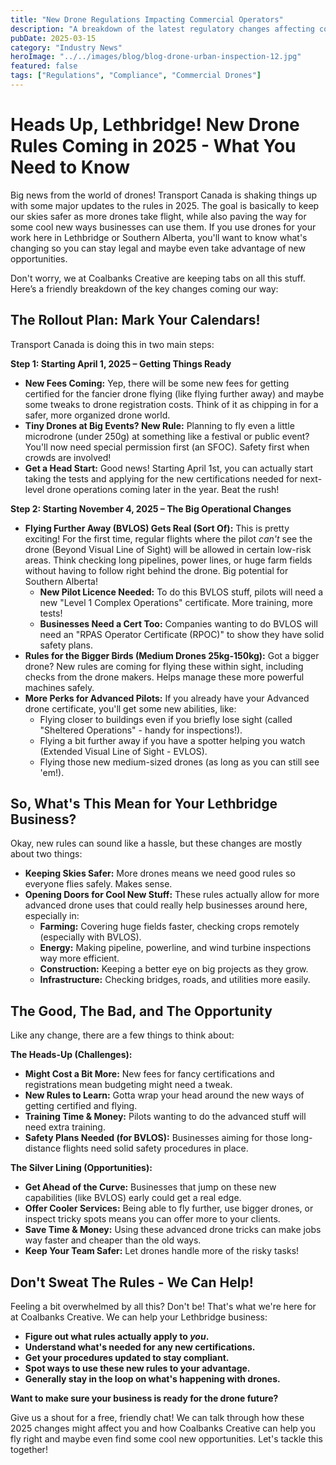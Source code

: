 ```yaml
---
title: "New Drone Regulations Impacting Commercial Operators"
description: "A breakdown of the latest regulatory changes affecting commercial drone pilots in our region and what you need to know to stay compliant."
pubDate: 2025-03-15
category: "Industry News"
heroImage: "../../images/blog/blog-drone-urban-inspection-12.jpg"
featured: false
tags: ["Regulations", "Compliance", "Commercial Drones"]
---
```


# Heads Up, Lethbridge! New Drone Rules Coming in 2025 - What You Need to Know

Big news from the world of drones! Transport Canada is shaking things up with some major updates to the rules in 2025. The goal is basically to keep our skies safer as more drones take flight, while also paving the way for some cool new ways businesses can use them. If you use drones for your work here in Lethbridge or Southern Alberta, you'll want to know what's changing so you can stay legal and maybe even take advantage of new opportunities.

Don't worry, we at Coalbanks Creative are keeping tabs on all this stuff. Here’s a friendly breakdown of the key changes coming our way:

## The Rollout Plan: Mark Your Calendars!

Transport Canada is doing this in two main steps:

**Step 1: Starting April 1, 2025 – Getting Things Ready**

*   **New Fees Coming:** Yep, there will be some new fees for getting certified for the fancier drone flying (like flying further away) and maybe some tweaks to drone registration costs. Think of it as chipping in for a safer, more organized drone world.
*   **Tiny Drones at Big Events? New Rule:** Planning to fly even a little microdrone (under 250g) at something like a festival or public event? You'll now need special permission first (an SFOC). Safety first when crowds are involved!
*   **Get a Head Start:** Good news! Starting April 1st, you can actually start taking the tests and applying for the new certifications needed for next-level drone operations coming later in the year. Beat the rush!

**Step 2: Starting November 4, 2025 – The Big Operational Changes**

*   **Flying Further Away (BVLOS) Gets Real (Sort Of):** This is pretty exciting! For the first time, regular flights where the pilot *can't* see the drone (Beyond Visual Line of Sight) will be allowed in certain low-risk areas. Think checking long pipelines, power lines, or huge farm fields without having to follow right behind the drone. Big potential for Southern Alberta!
    *   **New Pilot Licence Needed:** To do this BVLOS stuff, pilots will need a new "Level 1 Complex Operations" certificate. More training, more tests!
    *   **Businesses Need a Cert Too:** Companies wanting to do BVLOS will need an "RPAS Operator Certificate (RPOC)" to show they have solid safety plans.
*   **Rules for the Bigger Birds (Medium Drones 25kg-150kg):** Got a bigger drone? New rules are coming for flying these within sight, including checks from the drone makers. Helps manage these more powerful machines safely.
*   **More Perks for Advanced Pilots:** If you already have your Advanced drone certificate, you'll get some new abilities, like:
    *   Flying closer to buildings even if you briefly lose sight (called "Sheltered Operations" - handy for inspections!).
    *   Flying a bit further away if you have a spotter helping you watch (Extended Visual Line of Sight - EVLOS).
    *   Flying those new medium-sized drones (as long as you can still see 'em!).

## So, What's This Mean for Your Lethbridge Business?

Okay, new rules can sound like a hassle, but these changes are mostly about two things:

*   **Keeping Skies Safer:** More drones means we need good rules so everyone flies safely. Makes sense.
*   **Opening Doors for Cool New Stuff:** These rules actually allow for more advanced drone uses that could really help businesses around here, especially in:
    *   **Farming:** Covering huge fields faster, checking crops remotely (especially with BVLOS).
    *   **Energy:** Making pipeline, powerline, and wind turbine inspections way more efficient.
    *   **Construction:** Keeping a better eye on big projects as they grow.
    *   **Infrastructure:** Checking bridges, roads, and utilities more easily.

## The Good, The Bad, and The Opportunity

Like any change, there are a few things to think about:

**The Heads-Up (Challenges):**

*   **Might Cost a Bit More:** New fees for fancy certifications and registrations mean budgeting might need a tweak.
*   **New Rules to Learn:** Gotta wrap your head around the new ways of getting certified and flying.
*   **Training Time & Money:** Pilots wanting to do the advanced stuff will need extra training.
*   **Safety Plans Needed (for BVLOS):** Businesses aiming for those long-distance flights need solid safety procedures in place.

**The Silver Lining (Opportunities):**

*   **Get Ahead of the Curve:** Businesses that jump on these new capabilities (like BVLOS) early could get a real edge.
*   **Offer Cooler Services:** Being able to fly further, use bigger drones, or inspect tricky spots means you can offer more to your clients.
*   **Save Time & Money:** Using these advanced drone tricks can make jobs way faster and cheaper than the old ways.
*   **Keep Your Team Safer:** Let drones handle more of the risky tasks!

## Don't Sweat The Rules - We Can Help!

Feeling a bit overwhelmed by all this? Don't be! That's what we're here for at Coalbanks Creative. We can help your Lethbridge business:

*   **Figure out what rules actually apply to *you*.**
*   **Understand what's needed for any new certifications.**
*   **Get your procedures updated to stay compliant.**
*   **Spot ways to use these new rules to your advantage.**
*   **Generally stay in the loop on what's happening with drones.**

**Want to make sure your business is ready for the drone future?**

Give us a shout for a free, friendly chat! We can talk through how these 2025 changes might affect you and how Coalbanks Creative can help you fly right and maybe even find some cool new opportunities. Let's tackle this together!
